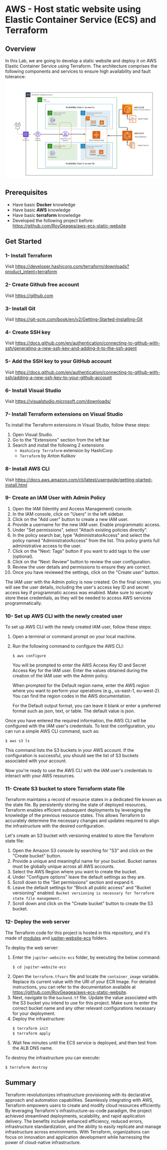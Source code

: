 # AWS - Host static website using Elastic Container Service (ECS) and Terraform

## Overview
In this Lab, we are going to develop a static website and deploy it on AWS Elastic Container Service using Terraform. The architecture comprises the following components and services to ensure high availability and fault tolerance:
![](architecture.png)

## Prerequisites
- Have basic <b>Docker</b> knowledge
- Have basic <b>AWS</b> knowledge
- Have basic <b>terraform</b> knowledge
- Developed the following project before: https://github.com/RoyGeagea/aws-ecs-static-website

## Get Started

### 1- Install Terraform
Visit https://developer.hashicorp.com/terraform/downloads?product_intent=terraform

### 2- Create Github free account
Visit https://github.com

### 3- Install Git
Visit https://git-scm.com/book/en/v2/Getting-Started-Installing-Git

### 4- Create SSH key
Visit https://docs.github.com/en/authentication/connecting-to-github-with-ssh/generating-a-new-ssh-key-and-adding-it-to-the-ssh-agent

### 5- Add the SSH key to your GitHub account
Visit https://docs.github.com/en/authentication/connecting-to-github-with-ssh/adding-a-new-ssh-key-to-your-github-account

### 6- Install Visual Studio
Visit https://visualstudio.microsoft.com/downloads/

### 7- Install Terraform extensions on Visual Studio
To install the Terraform extensions in Visual Studio, follow these steps:

1) Open Visual Studio.
2) Go to the "Extensions" section from the left bar
3) Search and install the following 2 extensions
    - `HashiCorp Terraform` extension by HashiCorp
    - `Terraform` by Anton Kulikov

### 8- Install AWS CLI
Visit https://docs.aws.amazon.com/cli/latest/userguide/getting-started-install.html

### 9- Create an IAM User with Admin Policy
1) Open the IAM (Identity and Access Management) console.
2) In the IAM console, click on "Users" in the left sidebar.
3) Click on the "Add user" button to create a new IAM user.
4) Provide a username for the new IAM user. Enable programmatic access.
5) Under "Set permissions", select "Attach existing policies directly".
6) In the policy search bar, type "AdministratorAccess" and select the policy named "AdministratorAccess" from the list. This policy grants full administrative access to the user.
7) Click on the "Next: Tags" button if you want to add tags to the user (optional).
8) Click on the "Next: Review" button to review the user configuration.
9) Review the user details and permissions to ensure they are correct.
10) Once you have reviewed the settings, click on the "Create user" button.

The IAM user with the Admin policy is now created. On the final screen, you will see the user details, including the user's access key ID and secret access key if programmatic access was enabled. Make sure to securely store these credentials, as they will be needed to access AWS services programmatically.

### 10- Set up AWS CLI with the newly created user
To set up AWS CLI with the newly created IAM user, follow these steps:

1) Open a terminal or command prompt on your local machine.
2) Run the following command to configure the AWS CLI:
    ```console
    $ aws configure
    ```
    You will be prompted to enter the AWS Access Key ID and Secret Access Key for the IAM user. Enter the values obtained during the creation of the IAM user with the Admin policy.

    When prompted for the Default region name, enter the AWS region where you want to perform your operations (e.g., us-east-1, eu-west-2). You can find the region codes in the AWS documentation.

    For the Default output format, you can leave it blank or enter a preferred format such as json, text, or table. The default value is json.

Once you have entered the required information, the AWS CLI will be configured with the IAM user's credentials.
To test the configuration, you can run a simple AWS CLI command, such as:
```console
$ aws s3 ls
```
This command lists the S3 buckets in your AWS account. If the configuration is successful, you should see the list of S3 buckets associated with your account.

Now you're ready to use the AWS CLI with the IAM user's credentials to interact with your AWS resources.

### 11- Create S3 bucket to store Terraform state file
Terraform maintains a record of resource states in a dedicated file known as the state file. By persistently storing the state of deployed resources, Terraform enables efficient subsequent deployments by leveraging the knowledge of the previous resource states. This allows Terraform to accurately determine the necessary changes and updates required to align the infrastructure with the desired configuration.

Let's create an S3 bucket with versioning enabled to store the Terraform state file:

1) Open the Amazon S3 console by searching for "S3" and click on the "Create bucket" button.
2) Provide a unique and meaningful name for your bucket. Bucket names must be globally unique across all AWS accounts.
3) Select the AWS Region where you want to create the bucket. 
4) Under "Configure options" leave the default settings as they are.
5) Scroll down to the "Set permissions" section and expand it.
6) Leave the default settings for "Block all public access" and "Bucket versioning" enabled. `Bucket versioning is necessary for Terraform state file management.`
7) Scroll down and click on the "Create bucket" button to create the S3 bucket.

### 12- Deploy the web server
The Terraform code for this project is hosted in this repository, and it's made of [modules](modules) and [jupiter-website-ecs](jupiter-website-ecs) folders.

To deploy the web server:
1) Enter the `jupiter-website-ecs` folder, by executing the below command:
    ```console
    $ cd jupiter-website-ecs
    ```
2) Open the `terraform.tfvars` file and locate the `container_image` variable. Replace its current value with the URI of your ECR Image. For detailed instructions, you can refer to the documentation available at https://github.com/RoyGeagea/aws-ecs-static-website.
3) Next, navigate to the `backend.tf` file. Update the value associated with the S3 bucket you intend to use for this project. Make sure to enter the correct bucket name and any other relevant configurations necessary for your deployment.
4) Deploy the infrastructure:
    ```console
    $ terraform init
    $ terraform apply
    ```
5) Wait few minutes until the ECS service is deployed, and then test from the ALB DNS name.

To destroy the infrastructure you can execute:
```console
$ terraform destroy
```

## Summary

Terraform revolutionizes infrastructure provisioning with its declarative approach and automation capabilities. Seamlessly integrating with AWS, Terraform empowers users to create and modify cloud resources efficiently. By leveraging Terraform's infrastructure-as-code paradigm, the project achieved streamlined deployments, scalability, and rapid application delivery. The benefits include enhanced efficiency, reduced errors, infrastructure standardization, and the ability to easily replicate and manage infrastructure across environments. With Terraform, organizations can focus on innovation and application development while harnessing the power of cloud-native infrastructure.
